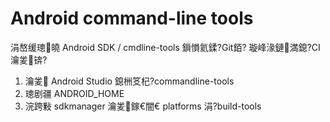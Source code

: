 ﻿# Android command-line tools
涓嶅缓璁皢 Android SDK / cmdline-tools 鎻愪氦鍒?Git銆?
璇峰湪鏈満鎴?CI 瀹夎锛?
1) 瀹夎 Android Studio 鎴栦笅杞?commandline-tools
2) 璁剧疆 ANDROID_HOME
3) 浣跨敤 sdkmanager 瀹夎鎵€闇€ platforms 涓?build-tools
